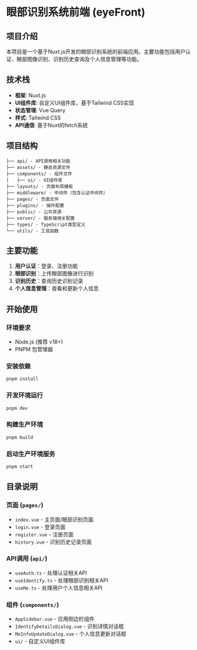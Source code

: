 # 眼部识别系统前端 (eyeFront)

## 项目介绍

本项目是一个基于Nuxt.js开发的眼部识别系统的前端应用。主要功能包括用户认证、眼部图像识别、识别历史查询及个人信息管理等功能。

## 技术栈

- **框架**: Nuxt.js
- **UI组件库**: 自定义UI组件库，基于Tailwind CSS实现
- **状态管理**: Vue Query
- **样式**: Tailwind CSS
- **API通信**: 基于Nuxt的fetch系统

## 项目结构

```
├── api/ - API调用相关功能
├── assets/ - 静态资源文件
├── components/ - 组件文件
│   ├── ui/ - UI组件库
├── layouts/ - 页面布局模板
├── middleware/ - 中间件（包含认证中间件）
├── pages/ - 页面文件
├── plugins/ - 插件配置
├── public/ - 公共资源
├── server/ - 服务端相关配置
├── types/ - TypeScript类型定义
└── utils/ - 工具函数
```

## 主要功能

1. **用户认证**：登录、注册功能
2. **眼部识别**：上传眼部图像进行识别
3. **识别历史**：查询历史识别记录
4. **个人信息管理**：查看和更新个人信息

## 开始使用

### 环境要求

- Node.js (推荐 v18+)
- PNPM 包管理器

### 安装依赖

```bash
pnpm install
```

### 开发环境运行

```bash
pnpm dev
```

### 构建生产环境

```bash
pnpm build
```

### 启动生产环境服务

```bash
pnpm start
```

## 目录说明

### 页面 (`pages/`)

- `index.vue` - 主页面/眼部识别页面
- `login.vue` - 登录页面
- `register.vue` - 注册页面
- `history.vue` - 识别历史记录页面

### API调用 (`api/`)

- `useAuth.ts` - 处理认证相关API
- `useIdentify.ts` - 处理眼部识别相关API
- `useMe.ts` - 处理用户个人信息相关API

### 组件 (`components/`)

- `AppSidebar.vue` - 应用侧边栏组件
- `IdentifyDetailsDialog.vue` - 识别详情对话框
- `MeInfoUpdateDialog.vue` - 个人信息更新对话框
- `ui/` - 自定义UI组件库
